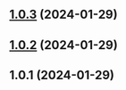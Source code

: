 ## [1.0.3](https://github.com/chrisurf/ansible-role-oh-my-zsh/compare/v1.0.2...v1.0.3) (2024-01-29)



## [1.0.2](https://github.com/chrisurf/ansible-role-oh-my-zsh/compare/v1.0.1...v1.0.2) (2024-01-29)



## 1.0.1 (2024-01-29)



